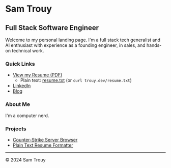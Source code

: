 # Sam Trouy
## Full Stack Software Engineer

Welcome to my personal landing page. I'm a full stack tech generalist and AI enthusiast with experience as a founding engineer, in sales, and hands-on technical work.

### Quick Links
- [View my Resume (PDF)](resume.pdf)
  - Plain text: [resume.txt](resume.txt) (or `curl trouy.dev/resume.txt`)
- [LinkedIn](https://linkedin.com/in/sam-trouy)
- [Blog](/blog/)

### About Me
I'm a computer nerd.

### Projects
- [Counter-Strike Server Browser](https://findservers.net)
- [Plain Text Resume Formatter](https://github.com/samtrouy/resume)

---
© 2024 Sam Trouy
